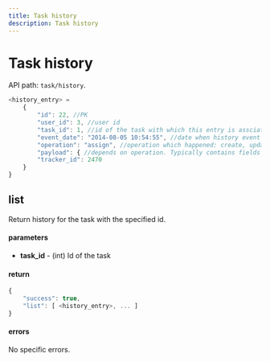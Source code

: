 ```yaml
---
title: Task history
description: Task history
---
```


# Task history

API path: `task/history`.

```js
<history_entry> =
    {
        "id": 22, //PK
        "user_id": 3, //user id
        "task_id": 1, //id of the task with which this entry is assciated
        "event_date": "2014-08-05 10:54:55", //date when history event happened
        "operation": "assign", //operation which happened: create, update, assign or status_change
        "payload": { //depends on operation. Typically contains fields which were changed during operation
        "tracker_id": 2470
    }
}
```



## list

Return history for the task with the specified id.

#### parameters

* **task_id** - (int) Id of the task

#### return

```js
{
    "success": true,
    "list": [ <history_entry>, ... ]
}
```

#### errors

No specific errors.
